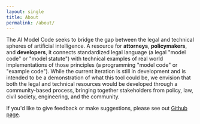 ```yaml
---
layout: single
title: About
permalink: /about/
---
```


 The AI Model Code seeks to bridge the gap between the legal and technical spheres of artificial intelligence. A resource for <strong>attorneys</strong>, <strong>policymakers</strong>, and <strong>developers</strong>, it connects standardized legal language (a legal "model code" or "model statute") with technical examples of real world implementations of those principles (a programming "model code" or "example code"). While the current iteration is still in development and is intended to be a demonstration of what this tool could be, we envision that both the legal and technical resources would be developed through a community-based process, bringing together stakeholders from policy, law, civil society, engineering, and the community. 

If you'd like to give feedback or make suggestions, please see out [Github page](https://github.com/lazovich/ai-model-code-demo/).
